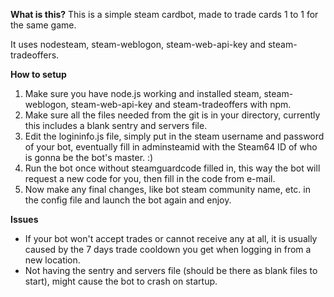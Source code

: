**What is this?** 
This is a simple steam cardbot, made to trade cards 1 to 1 for the same game.

It uses nodesteam, steam-weblogon, steam-web-api-key and steam-tradeoffers.


**How to setup** 
1. Make sure you have node.js working and installed steam, steam-weblogon, steam-web-api-key and steam-tradeoffers with npm.
2. Make sure all the files needed from the git is in your directory, currently this includes a blank sentry and servers file.
3. Edit the logininfo.js file, simply put in the steam username and password of your bot, eventually fill in adminsteamid with the Steam64 ID of who is gonna be the bot's master. :)
4. Run the bot once without steamguardcode filled in, this way the bot will request a new code for you, then fill in the code from e-mail.
5. Now make any final changes, like bot steam community name, etc. in the config file and launch the bot again and enjoy.


**Issues** 
- If your bot won't accept trades or cannot receive any at all, it is usually caused by the 7 days trade cooldown you get when logging in from a new location.
- Not having the sentry and servers file (should be there as blank files to start), might cause the bot to crash on startup.
